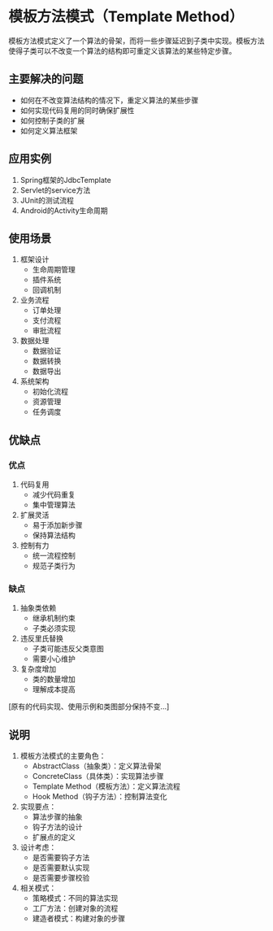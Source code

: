 # 模板方法模式（Template Method）
模板方法模式定义了一个算法的骨架，而将一些步骤延迟到子类中实现。模板方法使得子类可以不改变一个算法的结构即可重定义该算法的某些特定步骤。

## 主要解决的问题
- 如何在不改变算法结构的情况下，重定义算法的某些步骤
- 如何实现代码复用的同时确保扩展性
- 如何控制子类的扩展
- 如何定义算法框架

## 应用实例
1. Spring框架的JdbcTemplate
2. Servlet的service方法
3. JUnit的测试流程
4. Android的Activity生命周期

## 使用场景
1. 框架设计
   - 生命周期管理
   - 插件系统
   - 回调机制
2. 业务流程
   - 订单处理
   - 支付流程
   - 审批流程
3. 数据处理
   - 数据验证
   - 数据转换
   - 数据导出
4. 系统架构
   - 初始化流程
   - 资源管理
   - 任务调度

## 优缺点
### 优点
1. 代码复用
   - 减少代码重复
   - 集中管理算法
2. 扩展灵活
   - 易于添加新步骤
   - 保持算法结构
3. 控制有力
   - 统一流程控制
   - 规范子类行为

### 缺点
1. 抽象类依赖
   - 继承机制约束
   - 子类必须实现
2. 违反里氏替换
   - 子类可能违反父类意图
   - 需要小心维护
3. 复杂度增加
   - 类的数量增加
   - 理解成本提高

[原有的代码实现、使用示例和类图部分保持不变...]

## 说明
1. 模板方法模式的主要角色：
   - AbstractClass（抽象类）：定义算法骨架
   - ConcreteClass（具体类）：实现算法步骤
   - Template Method（模板方法）：定义算法流程
   - Hook Method（钩子方法）：控制算法变化
2. 实现要点：
   - 算法步骤的抽象
   - 钩子方法的设计
   - 扩展点的定义
3. 设计考虑：
   - 是否需要钩子方法
   - 是否需要默认实现
   - 是否需要步骤校验
4. 相关模式：
   - 策略模式：不同的算法实现
   - 工厂方法：创建对象的流程
   - 建造者模式：构建对象的步骤 
